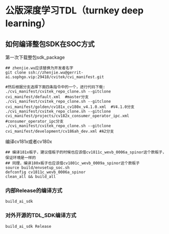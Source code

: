 # 公版深度学习TDL（turnkey deep learning）

## 如何编译整包SDK在SOC方式

第一次下载整包sdk_package

``` shell
## zhenjie.wu应该替换为开发者名字
git clone ssh://zhenjie.wu@gerrit-ai.sophgo.vip:29418/cvitek/cvi_manifest.git

#然后根据分支选择下面四条指令中的一个，进行代码下载:
./cvi_manifest/cvitek_repo_clone.sh --gitclone cvi_manifest/default.xml  #master分支
./cvi_manifest/cvitek_repo_clone.sh --gitclone cvi_manifest/golden/cv181x_cv180x_v4.1.0.xml  #V4.1.0分支
./cvi_manifest/cvitek_repo_clone.sh --gitclone cvi_manifest/projects/cv182x_consumer_operator_ipc.xml #consumer_operator_ipc分支
./cvi_manifest/cvitek_repo_clone.sh --gitclone cvi_manifest/development/cv186ah_dev.xml #A2分支

```

编译cv181x或者cv180x
``` shell
## 编译181x板子，建议借板子的时候也应该借cv1811c_wevb_0006a_spinor这个款板子，保证环境是一样的
## 同理，编译180x板子也应该借cv1801c_wevb_0009a_spinor这个款板子
source build/envsetup_soc.sh
defconfig cv1811c_wevb_0006a_spinor
clean_all && build_all
```

### 内部Release的编译方式
``` shell
build_ai_sdk
```

### 对外开源的TDL_SDK编译方式
``` shell
build_ai_sdk Release
````